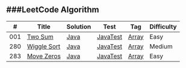 ###LeetCode Algorithm
----------------

| # | Title |Solution|Test|Tag|Difficulty|
|---|-------|--------|----|----|----------|
|001|[Two Sum](https://leetcode.com/problems/two-sum/)|[Java](./src/main/java/leetcode/twoSum.java)|[JavaTest](./src/test/java/leetcode/twoSumTest.java)|[Array](https://leetcode.com/tag/array/)|Easy|
|280|[Wiggle Sort](https://leetcode.com/problems/wiggle-sort/)|[Java](./src/main/java/leetcode/wiggleSort.java)|[JavaTest](./src/test/java/leetcode/wiggleSortTest.java)|[Array](https://leetcode.com/tag/array/)|Medium|
|283|[Move Zeros](https://leetcode.com/problems/move-zeroes/)|[Java](./src/main/java/leetcode/moveZeros.java)|[JavaTest](./src/test/java/leetcode/moveZerosTest.java)|[Array](https://leetcode.com/tag/array/)|Easy|
